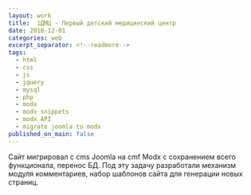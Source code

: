 ```yaml
---
layout: work
title:  1ДМЦ - Первый детский медицинский центр
date: 2018-12-01
categories: web
excerpt_separator: <!--readmore-->
tags:
  - html
  - css
  - js
  - jquery
  - mysql
  - php
  - modx
  - modx snippets
  - modx API
  - migrate joomla to modx
published_on_main: false
---
```

Сайт мигрировал с cms Joomla на cmf Modx с сохранением всего функционала, перенос БД. Под эту задачу разработали механизм модуля комментариев, набор шаблонов сайта для генерации новых страниц.
